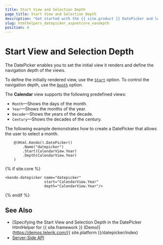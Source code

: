 ```yaml
---
title: Start View and Selection Depth
page_title: Start View and Selection Depth
description: "Get started with the {{ site.product }} DatePicker and learn how to define the start view and control the navigation depth of the widget."
slug: htmlhelpers_datepicker_aspnetcore_navdepth
position: 4
---
```


# Start View and Selection Depth

The DatePicker enables you to set the initial view it renders and define the navigation depth of the views.

To define the initially rendered view, use the [`Start`](/api/Kendo.Mvc.UI.Fluent/DatePickerBuilder#startkendomvcuicalendarview) option. To control the navigation depth, use the [`Depth`](/api/Kendo.Mvc.UI.Fluent/DatePickerBuilder#depthkendomvcuicalendarview) option.

The **Calendar** view supports the following predefined views:
* `Month`&mdash;Shows the days of the month.
* `Year`&mdash;Shows the months of the year.
* `Decade`&mdash;Shows the years of the decade.
* `Century`&mdash;Shows the decades of the century.

The following example demonstrates how to create a DatePicker that allows the user to select a month.

```HtmlHelper
    @(Html.Kendo().DatePicker()
        .Name("datepicker")
        .Start(CalendarView.Year)
        .Depth(CalendarView.Year)
    )
```
{% if site.core %}
```TagHelper
<kendo-datepicker name="datepicker"
                  start="CalendarView.Year"
                  depth="CalendarView.Year"/>
```
{% endif %}

## See Also

* [Specifying the Start View and Selection Depth in the DatePicker HtmlHelper for {{ site.framework }} (Demo)](https://demos.telerik.com/{{ site.platform }}/datepicker/index)
* [Server-Side API](/api/datepicker)
